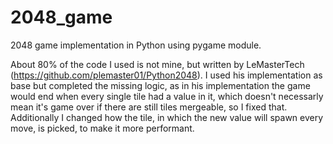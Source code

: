 # 2048_game
2048 game implementation in Python using pygame module.

About 80% of the code I used is not mine, but written by LeMasterTech (https://github.com/plemaster01/Python2048).
I used his implementation as base but completed the missing logic, as in his implementation the game would end when
every single tile had a value in it, which doesn't necessarly mean it's game over if there are still tiles mergeable,
so I fixed that. Additionally I changed how the tile, in which the new value will spawn every move, is picked, to make it 
more performant.


